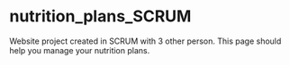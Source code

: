 # nutrition_plans_SCRUM
Website project created in SCRUM with 3 other person.  This page should help you manage your nutrition plans.
